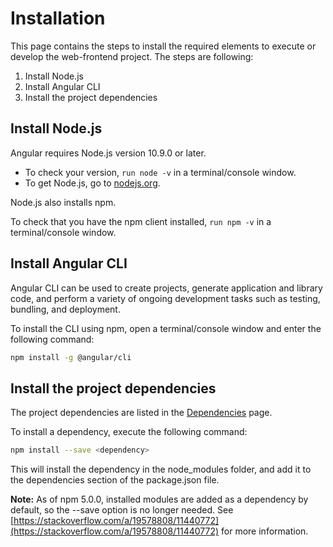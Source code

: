 # Installation

This page contains the steps to install the required elements to execute or develop the web-frontend project.
The steps are following:
1. Install Node.js
2. Install Angular CLI
3. Install the project dependencies


## Install Node.js

Angular requires Node.js version 10.9.0 or later.

* To check your version, `run node -v` in a terminal/console window.
* To get Node.js, go to [nodejs.org](https://nodejs.org/).

Node.js also installs npm.

To check that you have the npm client installed, `run npm -v` in a terminal/console window.


## Install Angular CLI

Angular CLI can be used to create projects, generate application and library code, 
and perform a variety of ongoing development tasks such as testing, bundling, and deployment.

To install the CLI using npm, open a terminal/console window and enter the following command:

```bash
npm install -g @angular/cli
```

## Install the project dependencies

The project dependencies are listed in the [Dependencies](../dependencies.html) page.

To install a dependency, execute the following command:
                                      
```bash
npm install --save <dependency>
```

This will install the dependency in the node_modules folder, and add it to the dependencies section of the package.json file.

**Note:** As of npm 5.0.0, installed modules are added as a dependency by default, so the --save option is no longer needed. 
See [https://stackoverflow.com/a/19578808/11440772](https://stackoverflow.com/a/19578808/11440772) for more information.
